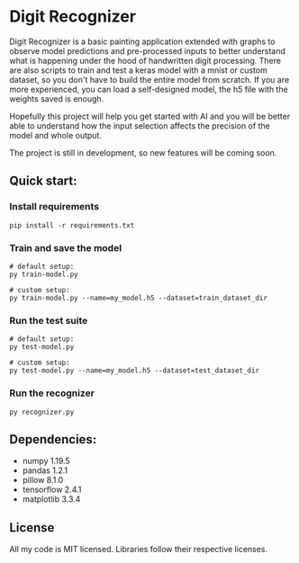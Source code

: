 # Digit Recognizer

Digit Recognizer is a basic painting application extended with graphs to observe model predictions and pre-processed inputs to better understand what is happening under the hood of handwritten digit processing.
There are also scripts to train and test a keras model with a mnist or custom dataset, so you don't have to build the entire model from scratch.
If you are more experienced, you can load a self-designed model, the h5 file with the weights saved is enough.

Hopefully this project will help you get started with AI and you will be better able to understand how the input selection affects the precision of the model and whole output.

The project is still in development, so new features will be coming soon.

## Quick start:

### Install requirements
```
pip install -r requirements.txt
```

### Train and save the model
```
# default setup:
py train-model.py

# custom setup:
py train-model.py --name=my_model.h5 --dataset=train_dataset_dir
```

### Run the test suite
```
# default setup:
py test-model.py

# custom setup:
py test-model.py --name=my_model.h5 --dataset=test_dataset_dir
```

### Run the recognizer
```
py recognizer.py 
```

## Dependencies:

- numpy 1.19.5
- pandas 1.2.1
- pillow 8.1.0
- tensorflow 2.4.1
- matplotlib 3.3.4

## License
All my code is MIT licensed. Libraries follow their respective licenses.